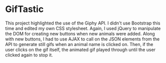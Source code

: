 # GifTastic

This project highlighted the use of the Giphy API. I didn't use Bootstrap this time and edited my own CSS stylesheet. Again, I used jQuery to manipulate the DOM for creating new buttons when new animals were added. Along with new buttons, I had to use AJAX to call on the JSON elements from the API to generate still gifs when an animal name is clicked on. Then, if the user clicks on the gif itself, the animated gif played through until the user clicked again to stop it. 
